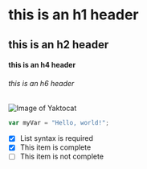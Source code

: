 # this is an h1 header
## this is an h2 header
#### this is an h4 header
###### this is an h6 header
![Image of Yaktocat](https://octodex.github.com/images/yaktocat.png)
``` javascript
var myVar = "Hello, world!";
```
- [x] List syntax is required
- [x] This item is complete
- [ ] This item is not complete
